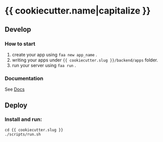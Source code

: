 # {{ cookiecutter.name|capitalize }}

## Develop

### How to start

1. create your app using `faa new app_name` .
2. writing your apps under `{{ cookiecutter.slug }}/backend/apps` folder.
3. run your server using `faa run` .

### Documentation

See [Docs](https://docs.amis.work/)

## Deploy

### Install and run:

```shell
cd {{ cookiecutter.slug }}
./scripts/run.sh
```